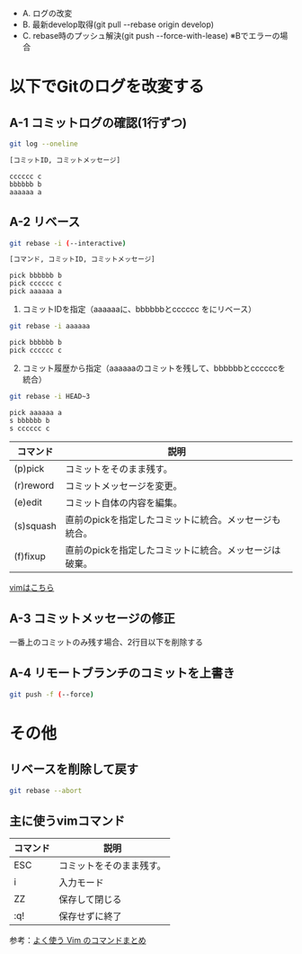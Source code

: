 - A. ログの改変
- B. 最新develop取得(git pull --rebase origin develop)
- C. rebase時のプッシュ解決(git push --force-with-lease) ※Bでエラーの場合

# 以下でGitのログを改変する

## A-1 コミットログの確認(1行ずつ)

```sh
git log --oneline

[コミットID, コミットメッセージ]
```
`cccccc c`<br>
`bbbbbb b`<br>
`aaaaaa a`


## A-2 リベース
```sh
git rebase -i (--interactive)

[コマンド, コミットID, コミットメッセージ]
```
`pick bbbbbb b`<br>
`pick cccccc c`<br>
`pick aaaaaa a`<br>

1. コミットIDを指定（aaaaaaに、bbbbbbとcccccc をにリベース）

```sh
git rebase -i aaaaaa
```
`pick bbbbbb b`<br>
`pick cccccc c`<br>

2. コミット履歴から指定（aaaaaaのコミットを残して、bbbbbbとccccccを統合）
```sh
git rebase -i HEAD~3
```
`pick aaaaaa a`<br>
`s bbbbbb b`<br>
`s cccccc c`<br>


| コマンド         | 説明 |
| --------------- | ------- |
| (p)pick	        |コミットをそのまま残す。 |
| (r)reword       |コミットメッセージを変更。 |
| (e)edit	        |コミット自体の内容を編集。 |
| (s)squash       |直前のpickを指定したコミットに統合。メッセージも統合。 |
| (f)fixup        |直前のpickを指定したコミットに統合。メッセージは破棄。 |

[vimはこちら](#主に使うvimコマンド)

## A-3 コミットメッセージの修正
一番上のコミットのみ残す場合、2行目以下を削除する

## A-4 リモートブランチのコミットを上書き

```sh
git push -f (--force)
```

# その他
## リベースを削除して戻す
```sh
git rebase --abort
```

## 主に使うvimコマンド

| コマンド         | 説明 |
| --------------- | ------- |
| ESC	            | コミットをそのまま残す。 |
| i               | 入力モード |
| ZZ	            | 保存して閉じる |
| :q!	            | 保存せずに終了 |

参考：[よく使う Vim のコマンドまとめ](https://qiita.com/hide/items/5bfe5b322872c61a6896)
